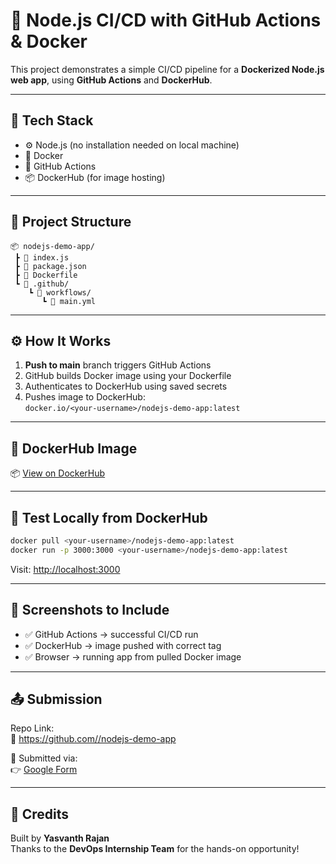 # 🚀 Node.js CI/CD with GitHub Actions & Docker

This project demonstrates a simple CI/CD pipeline for a **Dockerized Node.js web app**, using **GitHub Actions** and **DockerHub**.

---

## 🔧 Tech Stack

- ⚙️ Node.js (no installation needed on local machine)
- 🐳 Docker
- 🧪 GitHub Actions
- 📦 DockerHub (for image hosting)

---

## 📁 Project Structure

```
📦 nodejs-demo-app/
 ┣ 📄 index.js
 ┣ 📄 package.json
 ┣ 📄 Dockerfile
 ┗ 📂 .github/
    ┗ 📂 workflows/
       ┗ 📄 main.yml
```

---

## ⚙️ How It Works

1. **Push to main** branch triggers GitHub Actions
2. GitHub builds Docker image using your Dockerfile
3. Authenticates to DockerHub using saved secrets
4. Pushes image to DockerHub:  
   `docker.io/<your-username>/nodejs-demo-app:latest`

---

## 🐳 DockerHub Image

📦 [View on DockerHub](https://hub.docker.com/r/<your-username>/nodejs-demo-app)

---

## 🧪 Test Locally from DockerHub

```bash
docker pull <your-username>/nodejs-demo-app:latest
docker run -p 3000:3000 <your-username>/nodejs-demo-app:latest
```

Visit: [http://localhost:3000](http://localhost:3000)

---

## 📸 Screenshots to Include

- ✅ GitHub Actions → successful CI/CD run
- ✅ DockerHub → image pushed with correct tag
- ✅ Browser → running app from pulled Docker image

---

## 📤 Submission

Repo Link:  
🔗 [https://github.com/<your-username>/nodejs-demo-app](https://github.com/<your-username>/nodejs-demo-app)

📝 Submitted via:  
👉 [Google Form](https://forms.gle/Ma32dADK92mcecjV8)

---

## 🙌 Credits

Built  by **Yasvanth Rajan**  
Thanks to the **DevOps Internship Team** for the hands-on opportunity!
